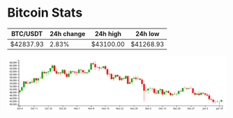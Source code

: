# Bitcoin Stats

BTC/USDT|24h change|24h high|24h low|
|---|---|---|---|
|$42837.93|2.83%|$43100.00|$41268.93|

<img src="./chart.svg">
